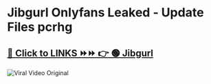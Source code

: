 
 # Jibgurl Onlyfans Leaked - Update Files pcrhg

## <h2><a href="https://clipsfans.com/Jibgurl&ref=git">🔗 Click to LINKS ⏩⏩ 👉 🟢 Jibgurl </a></h2>

<a href="https://clipsfans.com/Jibgurl&ref=git" rel="nofollow" data-target="animated-image.originalLink"><img src="https://i.ibb.co.com/xMMVF88/686577567.gif" alt="Viral Video Original" style="max-width: 100%; display: inline-block;" data-target="animated-image.originalImage"></a>

